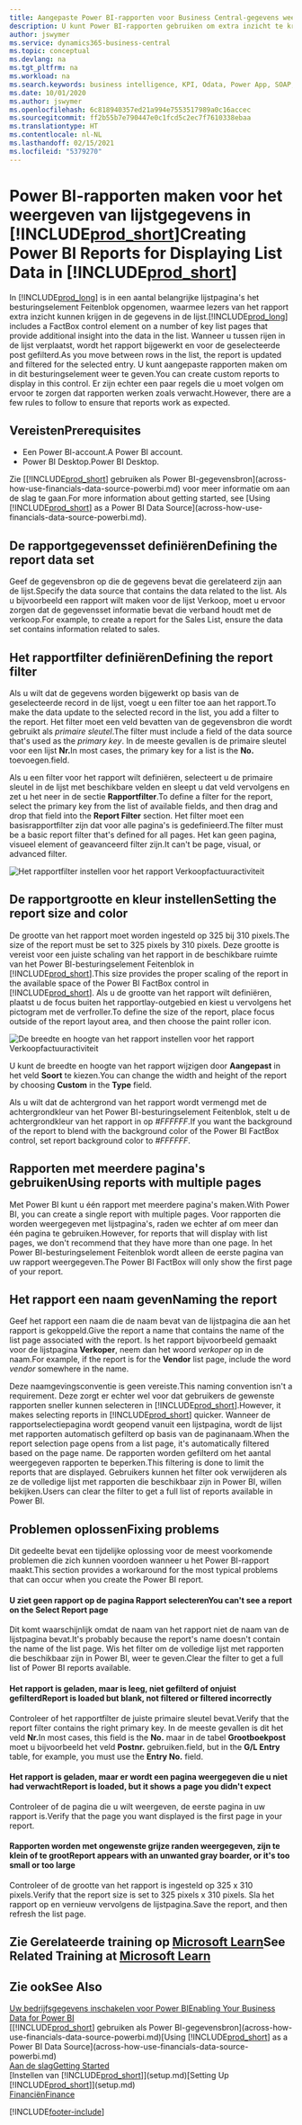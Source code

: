 ```yaml
---
title: Aangepaste Power BI-rapporten voor Business Central-gegevens weergeven | Microsoft Docs
description: U kunt Power BI-rapporten gebruiken om extra inzicht te krijgen in gegevens in lijsten.
author: jswymer
ms.service: dynamics365-business-central
ms.topic: conceptual
ms.devlang: na
ms.tgt_pltfrm: na
ms.workload: na
ms.search.keywords: business intelligence, KPI, Odata, Power App, SOAP, analysis
ms.date: 10/01/2020
ms.author: jswymer
ms.openlocfilehash: 6c818940357ed21a994e7553517989a0c16accec
ms.sourcegitcommit: ff2b55b7e790447e0c1fcd5c2ec7f7610338ebaa
ms.translationtype: HT
ms.contentlocale: nl-NL
ms.lasthandoff: 02/15/2021
ms.locfileid: "5379270"
---
```

# <a name="creating-power-bi-reports-for-displaying-list-data-in-prod_short"></a><span data-ttu-id="6bc73-103">Power BI-rapporten maken voor het weergeven van lijstgegevens in [!INCLUDE[prod_short](includes/prod_short.md)]</span><span class="sxs-lookup"><span data-stu-id="6bc73-103">Creating Power BI Reports for Displaying List Data in [!INCLUDE[prod_short](includes/prod_short.md)]</span></span>

<span data-ttu-id="6bc73-104">In [!INCLUDE[prod_long](includes/prod_long.md)] is in een aantal belangrijke lijstpagina's het besturingselement Feitenblok opgenomen, waarmee lezers van het rapport extra inzicht kunnen krijgen in de gegevens in de lijst.</span><span class="sxs-lookup"><span data-stu-id="6bc73-104">[!INCLUDE[prod_long](includes/prod_long.md)] includes a FactBox control element on a number of key list pages that provide additional insight into the data in the list.</span></span> <span data-ttu-id="6bc73-105">Wanneer u tussen rijen in de lijst verplaatst, wordt het rapport bijgewerkt en voor de geselecteerde post gefilterd.</span><span class="sxs-lookup"><span data-stu-id="6bc73-105">As you move between rows in the list, the report is updated and filtered for the selected entry.</span></span> <span data-ttu-id="6bc73-106">U kunt aangepaste rapporten maken om in dit besturingselement weer te geven.</span><span class="sxs-lookup"><span data-stu-id="6bc73-106">You can create custom reports to display in this control.</span></span> <span data-ttu-id="6bc73-107">Er zijn echter een paar regels die u moet volgen om ervoor te zorgen dat rapporten werken zoals verwacht.</span><span class="sxs-lookup"><span data-stu-id="6bc73-107">However, there are a few rules to follow to ensure that reports work as expected.</span></span>  

## <a name="prerequisites"></a><span data-ttu-id="6bc73-108">Vereisten</span><span class="sxs-lookup"><span data-stu-id="6bc73-108">Prerequisites</span></span>

- <span data-ttu-id="6bc73-109">Een Power BI-account.</span><span class="sxs-lookup"><span data-stu-id="6bc73-109">A Power BI account.</span></span>
- <span data-ttu-id="6bc73-110">Power BI Desktop.</span><span class="sxs-lookup"><span data-stu-id="6bc73-110">Power BI Desktop.</span></span>

<span data-ttu-id="6bc73-111">Zie [[!INCLUDE[prod_short](includes/prod_short.md)] gebruiken als Power BI-gegevensbron](across-how-use-financials-data-source-powerbi.md) voor meer informatie om aan de slag te gaan.</span><span class="sxs-lookup"><span data-stu-id="6bc73-111">For more information about getting started, see [Using [!INCLUDE[prod_short](includes/prod_short.md)] as a Power BI Data Source](across-how-use-financials-data-source-powerbi.md).</span></span>

## <a name="defining-the-report-data-set"></a><span data-ttu-id="6bc73-112">De rapportgegevensset definiëren</span><span class="sxs-lookup"><span data-stu-id="6bc73-112">Defining the report data set</span></span>

<span data-ttu-id="6bc73-113">Geef de gegevensbron op die de gegevens bevat die gerelateerd zijn aan de lijst.</span><span class="sxs-lookup"><span data-stu-id="6bc73-113">Specify the data source that contains the data related to the list.</span></span> <span data-ttu-id="6bc73-114">Als u bijvoorbeeld een rapport wilt maken voor de lijst Verkoop, moet u ervoor zorgen dat de gegevensset informatie bevat die verband houdt met de verkoop.</span><span class="sxs-lookup"><span data-stu-id="6bc73-114">For example, to create a report for the Sales List, ensure the data set contains information related to sales.</span></span>  

## <a name="defining-the-report-filter"></a><span data-ttu-id="6bc73-115">Het rapportfilter definiëren</span><span class="sxs-lookup"><span data-stu-id="6bc73-115">Defining the report filter</span></span>

<span data-ttu-id="6bc73-116">Als u wilt dat de gegevens worden bijgewerkt op basis van de geselecteerde record in de lijst, voegt u een filter toe aan het rapport.</span><span class="sxs-lookup"><span data-stu-id="6bc73-116">To make the data update to the selected record in the list, you add a filter to the report.</span></span> <span data-ttu-id="6bc73-117">Het filter moet een veld bevatten van de gegevensbron die wordt gebruikt als *primaire sleutel*.</span><span class="sxs-lookup"><span data-stu-id="6bc73-117">The filter must include a field of the data source that's used as the *primary key*.</span></span> <span data-ttu-id="6bc73-118">In de meeste gevallen is de primaire sleutel voor een lijst **Nr.**</span><span class="sxs-lookup"><span data-stu-id="6bc73-118">In most cases, the primary key for a list is the **No.**</span></span> <span data-ttu-id="6bc73-119">toevoegen.</span><span class="sxs-lookup"><span data-stu-id="6bc73-119">field.</span></span>

<span data-ttu-id="6bc73-120">Als u een filter voor het rapport wilt definiëren, selecteert u de primaire sleutel in de lijst met beschikbare velden en sleept u dat veld vervolgens en zet u het neer in de sectie **Rapportfilter**.</span><span class="sxs-lookup"><span data-stu-id="6bc73-120">To define a filter for the report, select the primary key from the list of available fields, and then drag and drop that field into the **Report Filter** section.</span></span> <span data-ttu-id="6bc73-121">Het filter moet een basisrapportfilter zijn dat voor alle pagina's is gedefinieerd.</span><span class="sxs-lookup"><span data-stu-id="6bc73-121">The filter must be a basic report filter that's defined for all pages.</span></span> <span data-ttu-id="6bc73-122">Het kan geen pagina, visueel element of geavanceerd filter zijn.</span><span class="sxs-lookup"><span data-stu-id="6bc73-122">It can't be page, visual, or advanced filter.</span></span>

![Het rapportfilter instellen voor het rapport Verkoopfactuuractiviteit](./media/across-how-use-powerbi-reports-factbox/financials-powerbi-report-filter-v3.png)

## <a name="setting-the-report-size-and-color"></a><span data-ttu-id="6bc73-124">De rapportgrootte en kleur instellen</span><span class="sxs-lookup"><span data-stu-id="6bc73-124">Setting the report size and color</span></span>

<span data-ttu-id="6bc73-125">De grootte van het rapport moet worden ingesteld op 325 bij 310 pixels.</span><span class="sxs-lookup"><span data-stu-id="6bc73-125">The size of the report must be set to 325 pixels by 310 pixels.</span></span> <span data-ttu-id="6bc73-126">Deze grootte is vereist voor een juiste schaling van het rapport in de beschikbare ruimte van het Power BI-besturingselement Feitenblok in [!INCLUDE[prod_short](includes/prod_short.md)].</span><span class="sxs-lookup"><span data-stu-id="6bc73-126">This size provides the proper scaling of the report in the available space of the Power BI FactBox control in [!INCLUDE[prod_short](includes/prod_short.md)].</span></span> <span data-ttu-id="6bc73-127">Als u de grootte van het rapport wilt definiëren, plaatst u de focus buiten het rapportlay-outgebied en kiest u vervolgens het pictogram met de verfroller.</span><span class="sxs-lookup"><span data-stu-id="6bc73-127">To define the size of the report, place focus outside of the report layout area, and then choose the paint roller icon.</span></span>

![De breedte en hoogte van het rapport instellen voor het rapport Verkoopfactuuractiviteit](./media/across-how-use-powerbi-reports-factbox/financials-powerbi-report-sizing-v3.png)

<span data-ttu-id="6bc73-129">U kunt de breedte en hoogte van het rapport wijzigen door **Aangepast** in het veld **Soort** te kiezen.</span><span class="sxs-lookup"><span data-stu-id="6bc73-129">You can change the width and height of the report by choosing **Custom** in the **Type** field.</span></span>

<span data-ttu-id="6bc73-130">Als u wilt dat de achtergrond van het rapport wordt vermengd met de achtergrondkleur van het Power BI-besturingselement Feitenblok, stelt u de achtergrondkleur van het rapport in op *#FFFFFF*.</span><span class="sxs-lookup"><span data-stu-id="6bc73-130">If you want the background of the report to blend with the background color of the Power BI FactBox control, set report background color to *#FFFFFF*.</span></span> 

## <a name="using-reports-with-multiple-pages"></a><span data-ttu-id="6bc73-131">Rapporten met meerdere pagina's gebruiken</span><span class="sxs-lookup"><span data-stu-id="6bc73-131">Using reports with multiple pages</span></span>

<span data-ttu-id="6bc73-132">Met Power BI kunt u één rapport met meerdere pagina's maken.</span><span class="sxs-lookup"><span data-stu-id="6bc73-132">With Power BI, you can create a single report with multiple pages.</span></span> <span data-ttu-id="6bc73-133">Voor rapporten die worden weergegeven met lijstpagina's, raden we echter af om meer dan één pagina te gebruiken.</span><span class="sxs-lookup"><span data-stu-id="6bc73-133">However, for reports that will display with list pages, we don't recommend that they have more than one page.</span></span> <span data-ttu-id="6bc73-134">In het Power BI-besturingselement Feitenblok wordt alleen de eerste pagina van uw rapport weergegeven.</span><span class="sxs-lookup"><span data-stu-id="6bc73-134">The Power BI FactBox will only show the first page of your report.</span></span>

## <a name="naming-the-report"></a><span data-ttu-id="6bc73-135">Het rapport een naam geven</span><span class="sxs-lookup"><span data-stu-id="6bc73-135">Naming the report</span></span>

<span data-ttu-id="6bc73-136">Geef het rapport een naam die de naam bevat van de lijstpagina die aan het rapport is gekoppeld.</span><span class="sxs-lookup"><span data-stu-id="6bc73-136">Give the report a name that contains the name of the list page associated with the report.</span></span> <span data-ttu-id="6bc73-137">Is het rapport bijvoorbeeld gemaakt voor de lijstpagina **Verkoper**, neem dan het woord *verkoper* op in de naam.</span><span class="sxs-lookup"><span data-stu-id="6bc73-137">For example, if the report is for the **Vendor** list page, include the word *vendor* somewhere in the name.</span></span>  

<span data-ttu-id="6bc73-138">Deze naamgevingsconventie is geen vereiste.</span><span class="sxs-lookup"><span data-stu-id="6bc73-138">This naming convention isn't a requirement.</span></span> <span data-ttu-id="6bc73-139">Deze zorgt er echter wel voor dat gebruikers de gewenste rapporten sneller kunnen selecteren in [!INCLUDE[prod_short](includes/prod_short.md)].</span><span class="sxs-lookup"><span data-stu-id="6bc73-139">However, it makes selecting reports in [!INCLUDE[prod_short](includes/prod_short.md)] quicker.</span></span> <span data-ttu-id="6bc73-140">Wanneer de rapportselectiepagina wordt geopend vanuit een lijstpagina, wordt de lijst met rapporten automatisch gefilterd op basis van de paginanaam.</span><span class="sxs-lookup"><span data-stu-id="6bc73-140">When the report selection page opens from a list page, it's automatically filtered based on the page name.</span></span> <span data-ttu-id="6bc73-141">De rapporten worden gefilterd om het aantal weergegeven rapporten te beperken.</span><span class="sxs-lookup"><span data-stu-id="6bc73-141">This filtering is done to limit the reports that are displayed.</span></span> <span data-ttu-id="6bc73-142">Gebruikers kunnen het filter ook verwijderen als ze de volledige lijst met rapporten die beschikbaar zijn in Power BI, willen bekijken.</span><span class="sxs-lookup"><span data-stu-id="6bc73-142">Users can clear the filter to get a full list of reports available in Power BI.</span></span>  

## <a name="fixing-problems"></a><span data-ttu-id="6bc73-143">Problemen oplossen</span><span class="sxs-lookup"><span data-stu-id="6bc73-143">Fixing problems</span></span>

<span data-ttu-id="6bc73-144">Dit gedeelte bevat een tijdelijke oplossing voor de meest voorkomende problemen die zich kunnen voordoen wanneer u het Power BI-rapport maakt.</span><span class="sxs-lookup"><span data-stu-id="6bc73-144">This section provides a workaround for the most typical problems that can occur when you create the Power BI report.</span></span>  

#### <a name="you-cant-see-a-report-on-the-select-report-page"></a><span data-ttu-id="6bc73-145">U ziet geen rapport op de pagina Rapport selecteren</span><span class="sxs-lookup"><span data-stu-id="6bc73-145">You can't see a report on the Select Report page</span></span>

<span data-ttu-id="6bc73-146">Dit komt waarschijnlijk omdat de naam van het rapport niet de naam van de lijstpagina bevat.</span><span class="sxs-lookup"><span data-stu-id="6bc73-146">It's probably because the report's name doesn't contain the name of the list page.</span></span> <span data-ttu-id="6bc73-147">Wis het filter om de volledige lijst met rapporten die beschikbaar zijn in Power BI, weer te geven.</span><span class="sxs-lookup"><span data-stu-id="6bc73-147">Clear the filter to get a full list of Power BI reports available.</span></span>  

#### <a name="report-is-loaded-but-blank-not-filtered-or-filtered-incorrectly"></a><span data-ttu-id="6bc73-148">Het rapport is geladen, maar is leeg, niet gefilterd of onjuist gefilterd</span><span class="sxs-lookup"><span data-stu-id="6bc73-148">Report is loaded but blank, not filtered or filtered incorrectly</span></span>

<span data-ttu-id="6bc73-149">Controleer of het rapportfilter de juiste primaire sleutel bevat.</span><span class="sxs-lookup"><span data-stu-id="6bc73-149">Verify that the report filter contains the right primary key.</span></span> <span data-ttu-id="6bc73-150">In de meeste gevallen is dit het veld **Nr.**</span><span class="sxs-lookup"><span data-stu-id="6bc73-150">In most cases, this field is the **No.**</span></span> <span data-ttu-id="6bc73-151">maar in de tabel **Grootboekpost** moet u bijvoorbeeld het veld **Postnr.** gebruiken.</span><span class="sxs-lookup"><span data-stu-id="6bc73-151">field, but in the **G/L Entry** table, for example, you must use the **Entry No.** field.</span></span>

#### <a name="report-is-loaded-but-it-shows-a-page-you-didnt-expect"></a><span data-ttu-id="6bc73-152">Het rapport is geladen, maar er wordt een pagina weergegeven die u niet had verwacht</span><span class="sxs-lookup"><span data-stu-id="6bc73-152">Report is loaded, but it shows a page you didn't expect</span></span>

<span data-ttu-id="6bc73-153">Controleer of de pagina die u wilt weergeven, de eerste pagina in uw rapport is.</span><span class="sxs-lookup"><span data-stu-id="6bc73-153">Verify that the page you want displayed is the first page in your report.</span></span>  

#### <a name="report-appears-with-an-unwanted-gray-boarder-or-its-too-small-or-too-large"></a><span data-ttu-id="6bc73-154">Rapporten worden met ongewenste grijze randen weergegeven, zijn te klein of te groot</span><span class="sxs-lookup"><span data-stu-id="6bc73-154">Report appears with an unwanted gray boarder, or it's too small or too large</span></span>

<span data-ttu-id="6bc73-155">Controleer of de grootte van het rapport is ingesteld op 325 x 310 pixels.</span><span class="sxs-lookup"><span data-stu-id="6bc73-155">Verify that the report size is set to 325 pixels x 310 pixels.</span></span> <span data-ttu-id="6bc73-156">Sla het rapport op en vernieuw vervolgens de lijstpagina.</span><span class="sxs-lookup"><span data-stu-id="6bc73-156">Save the report, and then refresh the list page.</span></span>  

## <a name="see-related-training-at-microsoft-learn"></a><span data-ttu-id="6bc73-157">Zie Gerelateerde training op [Microsoft Learn](/learn/modules/configure-powerbi-excel-dynamics-365-business-central/index)</span><span class="sxs-lookup"><span data-stu-id="6bc73-157">See Related Training at [Microsoft Learn](/learn/modules/configure-powerbi-excel-dynamics-365-business-central/index)</span></span>

## <a name="see-also"></a><span data-ttu-id="6bc73-158">Zie ook</span><span class="sxs-lookup"><span data-stu-id="6bc73-158">See Also</span></span>

[<span data-ttu-id="6bc73-159">Uw bedrijfsgegevens inschakelen voor Power BI</span><span class="sxs-lookup"><span data-stu-id="6bc73-159">Enabling Your Business Data for Power BI</span></span>](admin-powerbi.md)  
<span data-ttu-id="6bc73-160">[[!INCLUDE[prod_short](includes/prod_short.md)] gebruiken als Power BI-gegevensbron](across-how-use-financials-data-source-powerbi.md)</span><span class="sxs-lookup"><span data-stu-id="6bc73-160">[Using [!INCLUDE[prod_short](includes/prod_short.md)] as a Power BI Data Source](across-how-use-financials-data-source-powerbi.md)</span></span>  
[<span data-ttu-id="6bc73-161">Aan de slag</span><span class="sxs-lookup"><span data-stu-id="6bc73-161">Getting Started</span></span>](product-get-started.md)  
<span data-ttu-id="6bc73-162">[Instellen van [!INCLUDE[prod_short](includes/prod_short.md)]](setup.md)</span><span class="sxs-lookup"><span data-stu-id="6bc73-162">[Setting Up [!INCLUDE[prod_short](includes/prod_short.md)]](setup.md)</span></span>  
[<span data-ttu-id="6bc73-163">Financiën</span><span class="sxs-lookup"><span data-stu-id="6bc73-163">Finance</span></span>](finance.md)  


[!INCLUDE[footer-include](includes/footer-banner.md)]
